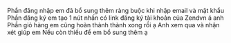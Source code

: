 Phần đăng nhập em đã bổ sung thêm ràng buộc khi nhập email và mật khẩu
Phần đăng ký em tạo 1 nút nhấn có link đăng ký tài khoản của Zendvn á anh
Phần giỏ hàng em cũng hoàn thành thành xong rồi ạ
Anh xem qua và nhận xét giúp em 
Nếu còn thiếu để em bổ sung thêm ạ 
